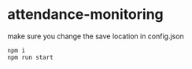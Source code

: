 # attendance-monitoring

make sure you change the save location in config.json

```
npm i
npm run start
```
